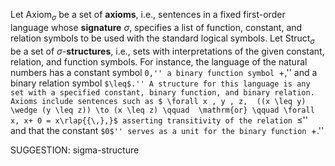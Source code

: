 
Let $\text{Axiom}_\sigma$ be a set of **axioms**, i.e., sentences in a fixed first-order language whose **signature** $\sigma$, specifies a list of function, constant, and relation symbols to be used with the standard logical symbols. Let $\text{Struct}_\sigma$ be a set of $\sigma$-**structures**, i.e., sets with interpretations of the given constant, relation, and function symbols. For instance, the language of the natural numbers has a constant symbol ``0,'' a binary function symbol ``+,'' and a binary relation symbol ``$\leq$.'' A structure for this language is any set with a specified constant, binary function, and binary relation. Axioms include sentences such as
$ \forall x , y , z,  ((x \leq y) \wedge (y \leq z)) \to (x \leq z) \qquad  \mathrm{or} \qquad \forall x, x+ 0 = x\rlap{{\,},}$ asserting transitivity of the relation ``$\leq$'' and that the constant ``$0$'' serves as a unit for the binary function ``$+$.''

SUGGESTION: sigma-structure